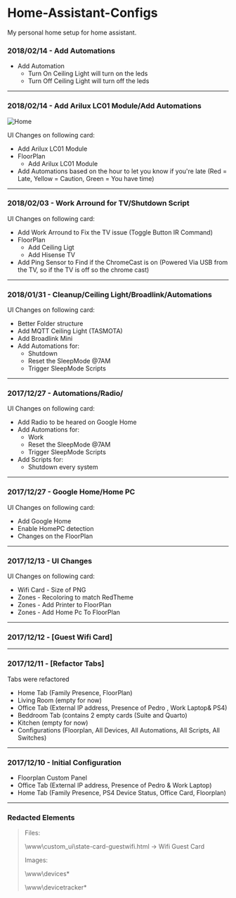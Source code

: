 # Home-Assistant-Configs
My personal home setup for home assistant.
### 2018/02/14 - Add Automations

 - Add Automation
	- Turn On Ceiling Light will turn on the leds
	- Turn Off Ceiling Light will turn off the leds
------------------------

### 2018/02/14 - Add Arilux LC01 Module/Add Automations
![Home](docs/20180214.gif)

UI Changes on following card:

 - Add Arilux LC01 Module
 - FloorPlan
	- Add Arilux LC01 Module
 - Add Automations based on the hour to let you know if you're late (Red = Late, Yellow = Caution, Green = You have time)
------------------------
### 2018/02/03 - Work Arround for TV/Shutdown Script

UI Changes on following card:

 - Add Work Arround to Fix the TV issue (Toggle Button IR Command)
 - FloorPlan
	- Add Ceiling Ligt
	- Add Hisense TV
 - Add Ping Sensor to Find if the ChromeCast is on (Powered Via USB from the TV, so if the TV is off so the chrome cast)
------------------------

### 2018/01/31 - Cleanup/Ceiling Light/Broadlink/Automations

UI Changes on following card:

 - Better Folder structure
 - Add MQTT Ceiling Light (TASMOTA)
 - Add Broadlink Mini
 - Add Automations for:
    - Shutdown
	- Reset the SleepMode @7AM
	- Trigger SleepMode Scripts
------------------------
### 2017/12/27 - Automations/Radio/

UI Changes on following card:

 - Add Radio to be heared on Google Home
 - Add Automations for:
    - Work
	- Reset the SleepMode @7AM
	- Trigger SleepMode Scripts
 - Add Scripts for:
    - Shutdown every system
-----------------------

### 2017/12/27 - Google Home/Home PC
UI Changes on following card:

 - Add Google Home
 - Enable HomePC detection
 - Changes on the FloorPlan
-----------------------

### 2017/12/13 - UI Changes	

UI Changes on following card:

 - Wifi Card - Size of PNG
 - Zones - Recoloring to match RedTheme
 - Zones - Add Printer to FloorPlan
 - Zones - Add Home Pc To FloorPlan
-----------------------

### 2017/12/12 - [Guest Wifi Card]

-----------------------
 
### 2017/12/11 - [Refactor Tabs]

Tabs were refactored

 - Home Tab (Family Presence, FloorPlan)
 - Living Room (empty for now)
 - Office Tab (External IP address, Presence of Pedro , Work Laptop& PS4)
 - Beddroom Tab (contains 2 empty cards (Suite and Quarto)
 - Kitchen (empty for now)
 - Configurations (Floorplan, All Devices, All Automations, All Scripts, All Switches)
-----------------------
### 2017/12/10 - Initial Configuration

 - Floorplan Custom Panel 
 - Office Tab (External IP address, Presence of Pedro &  Work Laptop)
 - Home Tab (Family Presence, PS4 Device Status, Office Card, Floorplan)

-----------------------
### Redacted Elements
>  Files:
>  
>  \www\custom_ui\state-card-guestwifi.html -> Wifi Guest Card
>
>  Images:
>  
>  \www\devices\*
>  
>  \www\devicetracker\*
